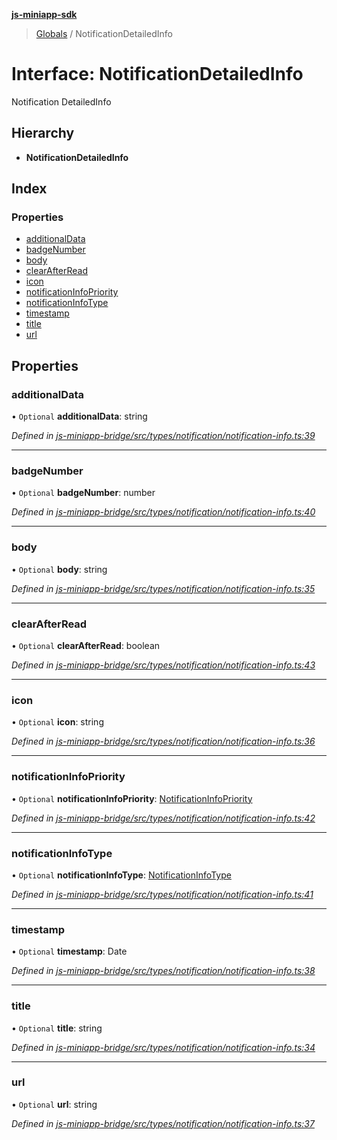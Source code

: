 **[js-miniapp-sdk](../README.md)**

> [Globals](../README.md) / NotificationDetailedInfo

# Interface: NotificationDetailedInfo

Notification DetailedInfo

## Hierarchy

* **NotificationDetailedInfo**

## Index

### Properties

* [additionalData](notificationdetailedinfo.md#additionaldata)
* [badgeNumber](notificationdetailedinfo.md#badgenumber)
* [body](notificationdetailedinfo.md#body)
* [clearAfterRead](notificationdetailedinfo.md#clearafterread)
* [icon](notificationdetailedinfo.md#icon)
* [notificationInfoPriority](notificationdetailedinfo.md#notificationinfopriority)
* [notificationInfoType](notificationdetailedinfo.md#notificationinfotype)
* [timestamp](notificationdetailedinfo.md#timestamp)
* [title](notificationdetailedinfo.md#title)
* [url](notificationdetailedinfo.md#url)

## Properties

### additionalData

• `Optional` **additionalData**: string

*Defined in [js-miniapp-bridge/src/types/notification/notification-info.ts:39](https://github.com/rakutentech/js-miniapp/blob/759cace/js-miniapp-bridge/src/types/notification/notification-info.ts#L39)*

___

### badgeNumber

• `Optional` **badgeNumber**: number

*Defined in [js-miniapp-bridge/src/types/notification/notification-info.ts:40](https://github.com/rakutentech/js-miniapp/blob/759cace/js-miniapp-bridge/src/types/notification/notification-info.ts#L40)*

___

### body

• `Optional` **body**: string

*Defined in [js-miniapp-bridge/src/types/notification/notification-info.ts:35](https://github.com/rakutentech/js-miniapp/blob/759cace/js-miniapp-bridge/src/types/notification/notification-info.ts#L35)*

___

### clearAfterRead

• `Optional` **clearAfterRead**: boolean

*Defined in [js-miniapp-bridge/src/types/notification/notification-info.ts:43](https://github.com/rakutentech/js-miniapp/blob/759cace/js-miniapp-bridge/src/types/notification/notification-info.ts#L43)*

___

### icon

• `Optional` **icon**: string

*Defined in [js-miniapp-bridge/src/types/notification/notification-info.ts:36](https://github.com/rakutentech/js-miniapp/blob/759cace/js-miniapp-bridge/src/types/notification/notification-info.ts#L36)*

___

### notificationInfoPriority

• `Optional` **notificationInfoPriority**: [NotificationInfoPriority](../enums/notificationinfopriority.md)

*Defined in [js-miniapp-bridge/src/types/notification/notification-info.ts:42](https://github.com/rakutentech/js-miniapp/blob/759cace/js-miniapp-bridge/src/types/notification/notification-info.ts#L42)*

___

### notificationInfoType

• `Optional` **notificationInfoType**: [NotificationInfoType](../enums/notificationinfotype.md)

*Defined in [js-miniapp-bridge/src/types/notification/notification-info.ts:41](https://github.com/rakutentech/js-miniapp/blob/759cace/js-miniapp-bridge/src/types/notification/notification-info.ts#L41)*

___

### timestamp

• `Optional` **timestamp**: Date

*Defined in [js-miniapp-bridge/src/types/notification/notification-info.ts:38](https://github.com/rakutentech/js-miniapp/blob/759cace/js-miniapp-bridge/src/types/notification/notification-info.ts#L38)*

___

### title

• `Optional` **title**: string

*Defined in [js-miniapp-bridge/src/types/notification/notification-info.ts:34](https://github.com/rakutentech/js-miniapp/blob/759cace/js-miniapp-bridge/src/types/notification/notification-info.ts#L34)*

___

### url

• `Optional` **url**: string

*Defined in [js-miniapp-bridge/src/types/notification/notification-info.ts:37](https://github.com/rakutentech/js-miniapp/blob/759cace/js-miniapp-bridge/src/types/notification/notification-info.ts#L37)*
